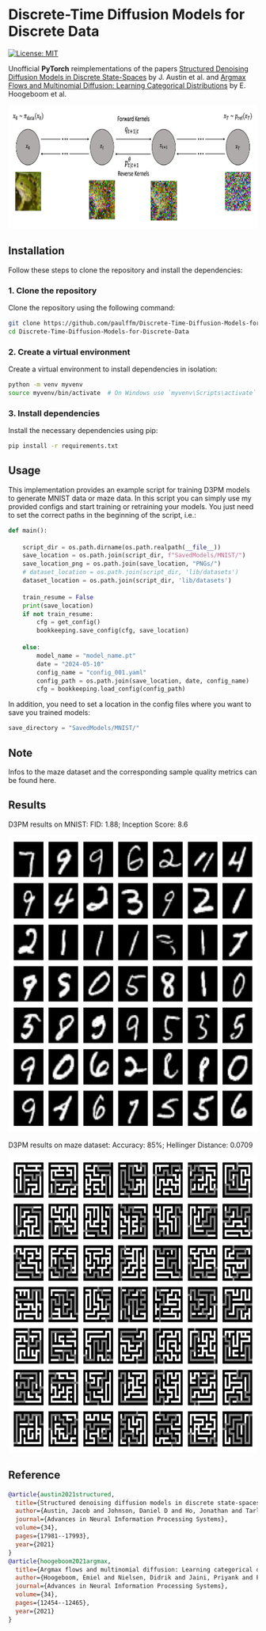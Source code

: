 # Discrete-Time Diffusion Models for Discrete Data

[![License: MIT](https://img.shields.io/badge/License-MIT-yellow.svg)](https://github.com/paulffm/Discrete-Time-Diffusion-Models-for-Discrete-Data/blob/main/LICENSE)

Unofficial **PyTorch** reimplementations of the
papers [Structured Denoising Diffusion Models in Discrete State-Spaces](https://arxiv.org/pdf/2107.03006)
by J. Austin et al. and [Argmax Flows and Multinomial Diffusion: Learning Categorical Distributions](https://arxiv.org/abs/2102.05379)
by E. Hoogeboom et al.

<p align="center">
  <img src="forward_reverse_process.png"  alt="1" width = 820px height = 250px >
</p>

## Installation

Follow these steps to clone the repository and install the dependencies:

### 1. Clone the repository

Clone the repository using the following command:

```sh
git clone https://github.com/paulffm/Discrete-Time-Diffusion-Models-for-Discrete-Data.git
cd Discrete-Time-Diffusion-Models-for-Discrete-Data
```

### 2. Create a virtual environment

Create a virtual environment to install dependencies in isolation:

```sh
python -m venv myvenv
source myvenv/bin/activate  # On Windows use `myvenv\Scripts\activate`
```

### 3. Install dependencies

Install the necessary dependencies using pip:

```sh
pip install -r requirements.txt
```

## Usage

This implementation provides an example script for training D3PM models to generate MNIST data or maze data. In this script you can simply use my provided configs and start training or retraining your models. You just need to set the correct paths in the beginning of the script, i.e.:

```python
def main():

    script_dir = os.path.dirname(os.path.realpath(__file__))
    save_location = os.path.join(script_dir, f"SavedModels/MNIST/")
    save_location_png = os.path.join(save_location, "PNGs/")
    # dataset_location = os.path.join(script_dir, 'lib/datasets')
    dataset_location = os.path.join(script_dir, 'lib/datasets')

    train_resume = False
    print(save_location)
    if not train_resume:
        cfg = get_config()
        bookkeeping.save_config(cfg, save_location)

    else:
        model_name = "model_name.pt"
        date = "2024-05-10"
        config_name = "config_001.yaml"
        config_path = os.path.join(save_location, date, config_name)
        cfg = bookkeeping.load_config(config_path)
```
In addition, you need to set a location in the config files where you want to save you trained models:
```python
save_directory = "SavedModels/MNIST/"
```
## Note
Infos to the maze dataset and the corresponding sample quality metrics can be found here.

## Results
D3PM results on MNIST: FID: 1.88; Inception Score: 8.6

<p align="center">
  <img src="mnist_samples.png"  alt="1" width = 600px height = 600px>
</p>

D3PM results on maze dataset: Accuracy: 85%; Hellinger Distance: 0.0709

<p align="center">
  <img src="maze_samples.png"  alt="1" width = 600px height = 600px>
</p>

## Reference

```bibtex
@article{austin2021structured,
  title={Structured denoising diffusion models in discrete state-spaces},
  author={Austin, Jacob and Johnson, Daniel D and Ho, Jonathan and Tarlow, Daniel and Van Den Berg, Rianne},
  journal={Advances in Neural Information Processing Systems},
  volume={34},
  pages={17981--17993},
  year={2021}
}
@article{hoogeboom2021argmax,
  title={Argmax flows and multinomial diffusion: Learning categorical distributions},
  author={Hoogeboom, Emiel and Nielsen, Didrik and Jaini, Priyank and Forr{\'e}, Patrick and Welling, Max},
  journal={Advances in Neural Information Processing Systems},
  volume={34},
  pages={12454--12465},
  year={2021}
}
```

